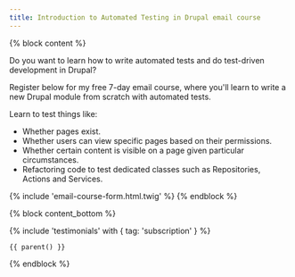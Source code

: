 ```yaml
---
title: Introduction to Automated Testing in Drupal email course
---
```


{% block content %}

Do you want to learn how to write automated tests and do test-driven development in Drupal?

Register below for my free 7-day email course, where you'll learn to write a new Drupal module from scratch with automated tests.

Learn to test things like:

* Whether pages exist.
* Whether users can view specific pages based on their permissions.
* Whether certain content is visible on a page given particular circumstances.
* Refactoring code to test dedicated classes such as Repositories, Actions and Services.

{% include 'email-course-form.html.twig' %}
{% endblock %}

{% block content_bottom %}
  <div class="space-y-12">
    {% include 'testimonials' with { tag: 'subscription' } %}

    {{ parent() }}
  </div>
{% endblock %}
